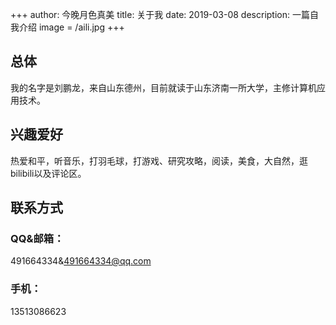 +++
author: 今晚月色真美
title: 关于我
date: 2019-03-08
description: 一篇自我介绍
image = /aili.jpg
+++
## 总体
我的名字是刘鹏龙，来自山东德州，目前就读于山东济南一所大学，主修计算机应用技术。
## 兴趣爱好
热爱和平，听音乐，打羽毛球，打游戏、研究攻略，阅读，美食，大自然，逛bilibili以及评论区。
## 联系方式
### QQ&邮箱：
491664334&491664334@qq.com
###  手机：
13513086623
